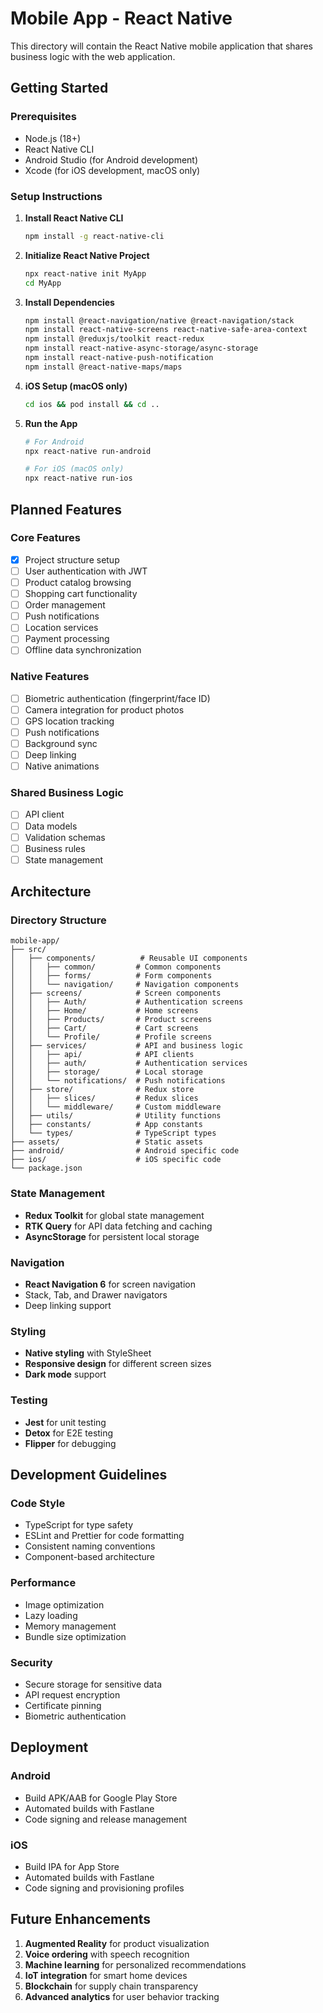 # Mobile App - React Native

This directory will contain the React Native mobile application that shares business logic with the web application.

## Getting Started

### Prerequisites
- Node.js (18+)
- React Native CLI
- Android Studio (for Android development)
- Xcode (for iOS development, macOS only)

### Setup Instructions

1. **Install React Native CLI**
   ```bash
   npm install -g react-native-cli
   ```

2. **Initialize React Native Project**
   ```bash
   npx react-native init MyApp
   cd MyApp
   ```

3. **Install Dependencies**
   ```bash
   npm install @react-navigation/native @react-navigation/stack
   npm install react-native-screens react-native-safe-area-context
   npm install @reduxjs/toolkit react-redux
   npm install react-native-async-storage/async-storage
   npm install react-native-push-notification
   npm install @react-native-maps/maps
   ```

4. **iOS Setup (macOS only)**
   ```bash
   cd ios && pod install && cd ..
   ```

5. **Run the App**
   ```bash
   # For Android
   npx react-native run-android
   
   # For iOS (macOS only)
   npx react-native run-ios
   ```

## Planned Features

### Core Features
- [x] Project structure setup
- [ ] User authentication with JWT
- [ ] Product catalog browsing
- [ ] Shopping cart functionality
- [ ] Order management
- [ ] Push notifications
- [ ] Location services
- [ ] Payment processing
- [ ] Offline data synchronization

### Native Features
- [ ] Biometric authentication (fingerprint/face ID)
- [ ] Camera integration for product photos
- [ ] GPS location tracking
- [ ] Push notifications
- [ ] Background sync
- [ ] Deep linking
- [ ] Native animations

### Shared Business Logic
- [ ] API client
- [ ] Data models
- [ ] Validation schemas
- [ ] Business rules
- [ ] State management

## Architecture

### Directory Structure
```
mobile-app/
├── src/
│   ├── components/          # Reusable UI components
│   │   ├── common/         # Common components
│   │   ├── forms/          # Form components
│   │   └── navigation/     # Navigation components
│   ├── screens/            # Screen components
│   │   ├── Auth/           # Authentication screens
│   │   ├── Home/           # Home screens
│   │   ├── Products/       # Product screens
│   │   ├── Cart/           # Cart screens
│   │   └── Profile/        # Profile screens
│   ├── services/           # API and business logic
│   │   ├── api/            # API clients
│   │   ├── auth/           # Authentication services
│   │   ├── storage/        # Local storage
│   │   └── notifications/  # Push notifications
│   ├── store/              # Redux store
│   │   ├── slices/         # Redux slices
│   │   └── middleware/     # Custom middleware
│   ├── utils/              # Utility functions
│   ├── constants/          # App constants
│   └── types/              # TypeScript types
├── assets/                 # Static assets
├── android/                # Android specific code
├── ios/                    # iOS specific code
└── package.json
```

### State Management
- **Redux Toolkit** for global state management
- **RTK Query** for API data fetching and caching
- **AsyncStorage** for persistent local storage

### Navigation
- **React Navigation 6** for screen navigation
- Stack, Tab, and Drawer navigators
- Deep linking support

### Styling
- **Native styling** with StyleSheet
- **Responsive design** for different screen sizes
- **Dark mode** support

### Testing
- **Jest** for unit testing
- **Detox** for E2E testing
- **Flipper** for debugging

## Development Guidelines

### Code Style
- TypeScript for type safety
- ESLint and Prettier for code formatting
- Consistent naming conventions
- Component-based architecture

### Performance
- Image optimization
- Lazy loading
- Memory management
- Bundle size optimization

### Security
- Secure storage for sensitive data
- API request encryption
- Certificate pinning
- Biometric authentication

## Deployment

### Android
- Build APK/AAB for Google Play Store
- Automated builds with Fastlane
- Code signing and release management

### iOS
- Build IPA for App Store
- Automated builds with Fastlane
- Code signing and provisioning profiles

## Future Enhancements

1. **Augmented Reality** for product visualization
2. **Voice ordering** with speech recognition  
3. **Machine learning** for personalized recommendations
4. **IoT integration** for smart home devices
5. **Blockchain** for supply chain transparency
6. **Advanced analytics** for user behavior tracking